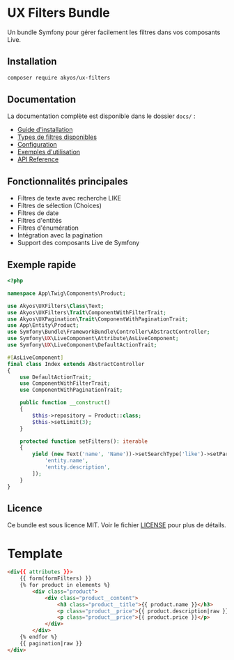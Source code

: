 # UX Filters Bundle

Un bundle Symfony pour gérer facilement les filtres dans vos composants Live.

## Installation

```bash
composer require akyos/ux-filters
```

## Documentation

La documentation complète est disponible dans le dossier `docs/` :

- [Guide d'installation](docs/installation.md)
- [Types de filtres disponibles](docs/filters.md)
- [Configuration](docs/configuration.md)
- [Exemples d'utilisation](docs/examples.md)
- [API Reference](docs/api.md)

## Fonctionnalités principales

- Filtres de texte avec recherche LIKE
- Filtres de sélection (Choices)
- Filtres de date
- Filtres d'entités
- Filtres d'énumération
- Intégration avec la pagination
- Support des composants Live de Symfony

## Exemple rapide

```php
<?php

namespace App\Twig\Components\Product;

use Akyos\UXFilters\Class\Text;
use Akyos\UXFilters\Trait\ComponentWithFilterTrait;
use Akyos\UXPagination\Trait\ComponentWithPaginationTrait;
use App\Entity\Product;
use Symfony\Bundle\FrameworkBundle\Controller\AbstractController;
use Symfony\UX\LiveComponent\Attribute\AsLiveComponent;
use Symfony\UX\LiveComponent\DefaultActionTrait;

#[AsLiveComponent]
final class Index extends AbstractController
{
    use DefaultActionTrait;
    use ComponentWithFilterTrait;
    use ComponentWithPaginationTrait;

    public function __construct()
    {
        $this->repository = Product::class;
        $this->setLimit(3);
    }

    protected function setFilters(): iterable
    {
        yield (new Text('name', 'Name'))->setSearchType('like')->setParams([
            'entity.name',
            'entity.description',
        ]);
    }
}
```

## Licence

Ce bundle est sous licence MIT. Voir le fichier [LICENSE](LICENSE) pour plus de détails.

# Template
```html
<div{{ attributes }}>
    {{ form(formFilters) }}
    {% for product in elements %}
        <div class="product">
            <div class="product__content">
                <h3 class="product__title">{{ product.name }}</h3>
                <p class="product__price">{{ product.description|raw }}</p>
                <p class="product__price">{{ product.price }}</p>
            </div>
        </div>
    {% endfor %}
    {{ pagination|raw }}
</div>
```

